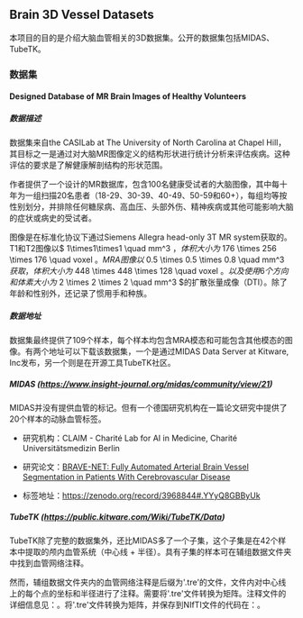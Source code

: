 ## Brain 3D Vessel Datasets

本项目的目的是介绍大脑血管相关的3D数据集。公开的数据集包括MIDAS、TubeTK。

### 数据集

#### Designed Database of MR Brain Images of Healthy Volunteers

##### 数据描述

数据集来自the CASILab at The University of North Carolina at Chapel Hill，其目标之一是通过对大脑MR图像定义的结构形状进行统计分析来评估疾病。这种评估的要求是了解健康解剖结构的形状范围。

作者提供了一个设计的MR数据库，包含100名健康受试者的大脑图像，其中每十年为一组扫描20名患者（18-29、30-39、40-49、50-59和60+），每组均等按性别划分，并排除任何糖尿病、高血压、头部外伤、精神疾病或其他可能影响大脑的症状或病史的受试者。

图像是在标准化协议下通过Siemens Allegra head-only 3T MR system获取的。T1和T2图像以$ 1\times1\times1 \quad mm^3 $，体积大小为$ 176 \times 256 \times 176 \quad voxel $。MRA图像以$ 0.5 \times 0.5 \times 0.8 \quad mm^3 $获取，体积大小为$ 448 \times 448 \times 128 \quad voxel $。以及使用6个方向和体素大小为$ 2 \times 2 \times 2 \quad mm^3 $的扩散张量成像（DTI）。除了年龄和性别外，还记录了惯用手和种族。

##### 数据地址

数据集最终提供了109个样本，每个样本均包含MRA模态和可能包含其他模态的图像。有两个地址可以下载该数据集，一个是通过MIDAS Data Server at Kitware, Inc发布，另一个则是在开源工具TubeTK社区。

##### MIDAS (https://www.insight-journal.org/midas/community/view/21)

MIDAS并没有提供血管的标记。但有一个德国研究机构在一篇论文研究中提供了20个样本的动脉血管标签。

* 研究机构：CLAIM - Charité Lab for AI in Medicine, Charité Universitätsmedizin Berlin

* 研究论文：[BRAVE-NET: Fully Automated Arterial Brain Vessel Segmentation in Patients With Cerebrovascular Disease](https://www.frontiersin.org/articles/10.3389/frai.2020.552258/full?utm_source=S-TWT&utm_medium=SNET&utm_campaign=ECO_FRAI_FDATA_XXXXXXXX_auto-dlvrit)

* 标签地址：https://zenodo.org/record/3968844#.YYyQ8GBByUk

##### TubeTK (https://public.kitware.com/Wiki/TubeTK/Data)

TubeTK除了完整的数据集外，还比MIDAS多了一个子集，这个子集是在42个样本中提取的颅内血管系统（中心线 + 半径）。具有子集的样本可在辅组数据文件夹中找到血管网络注释。

然而，辅组数据文件夹内的血管网络注释是后缀为'.tre'的文件，文件内对中心线上的每个点的坐标和半径进行了注释。需要将'.tre'文件转换为矩阵。注释文件的详细信息见：[]()。将'.tre'文件转换为矩阵，并保存到NIfTI文件的代码在：[]()。

